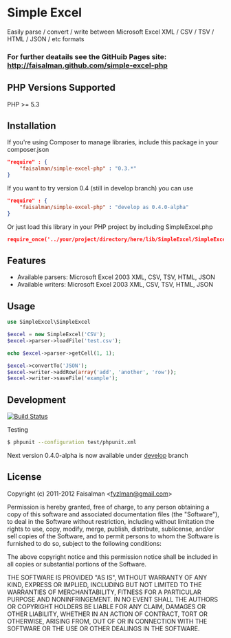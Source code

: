 # Simple Excel

Easily parse / convert / write between Microsoft Excel XML / CSV / TSV / HTML / JSON / etc formats

### For further deatails see the GitHuib Pages site: http://faisalman.github.com/simple-excel-php ###

## PHP Versions Supported

PHP >= 5.3

## Installation
If you're using Composer to manage libraries, include this package in your composer.json
```json
"require" : {
    "faisalman/simple-excel-php" : "0.3.*"
}
```
If you want to try version 0.4 (still in develop branch) you can use

```json
"require" : {
    "faisalman/simple-excel-php" : "develop as 0.4.0-alpha"
}
```

Or just load this library in your PHP project by including SimpleExcel.php

```json
require_once('../your/project/directory/here/lib/SimpleExcel/SimpleExcel.php');
```

## Features

* Available parsers: Microsoft Excel 2003 XML, CSV, TSV, HTML, JSON
* Available writers: Microsoft Excel 2003 XML, CSV, TSV, HTML, JSON

## Usage

```php
use SimpleExcel\SimpleExcel

$excel = new SimpleExcel('CSV');
$excel->parser->loadFile('test.csv');

echo $excel->parser->getCell(1, 1);

$excel->convertTo('JSON');
$excel->writer->addRow(array('add', 'another', 'row'));
$excel->writer->saveFile('example');
```

## Development

[![Build Status](https://travis-ci.org/faisalman/simple-excel-php.png?branch=master)](https://travis-ci.org/faisalman/simple-excel-php)

Testing

```sh
$ phpunit --configuration test/phpunit.xml
```

Next version 0.4.0-alpha is now available under [develop](https://github.com/faisalman/simple-excel-php/tree/develop) branch

## License

Copyright (c) 2011-2012 Faisalman <<fyzlman@gmail.com>>

Permission is hereby granted, free of charge, to any person obtaining a copy
of this software and associated documentation files (the "Software"), to deal
in the Software without restriction, including without limitation the rights
to use, copy, modify, merge, publish, distribute, sublicense, and/or sell
copies of the Software, and to permit persons to whom the Software is
furnished to do so, subject to the following conditions:

The above copyright notice and this permission notice shall be included in
all copies or substantial portions of the Software.

THE SOFTWARE IS PROVIDED "AS IS", WITHOUT WARRANTY OF ANY KIND, EXPRESS OR
IMPLIED, INCLUDING BUT NOT LIMITED TO THE WARRANTIES OF MERCHANTABILITY,
FITNESS FOR A PARTICULAR PURPOSE AND NONINFRINGEMENT. IN NO EVENT SHALL THE
AUTHORS OR COPYRIGHT HOLDERS BE LIABLE FOR ANY CLAIM, DAMAGES OR OTHER
LIABILITY, WHETHER IN AN ACTION OF CONTRACT, TORT OR OTHERWISE, ARISING FROM,
OUT OF OR IN CONNECTION WITH THE SOFTWARE OR THE USE OR OTHER DEALINGS IN
THE SOFTWARE.
